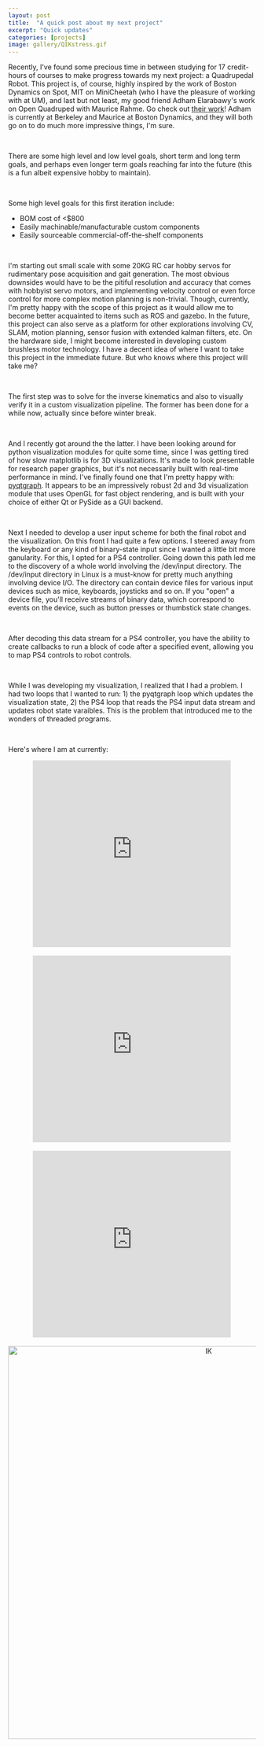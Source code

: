 ```yaml
---
layout: post
title:  "A quick post about my next project"
excerpt: "Quick updates"
categories: [projects]
image: gallery/QIKstress.gif
---
```


Recently, I've found some precious time in between studying for 17 credit-hours of courses to make progress towards my next project: a Quadrupedal Robot. This project is, of course, highly inspired by the work of Boston Dynamics on Spot, MIT on MiniCheetah (who I have the pleasure of working with at UM), and last but not least, my good friend Adham Elarabawy's work on Open Quadruped with Maurice Rahme. Go check out [their work](https://github.com/OpenQuadruped)! Adham is currently at Berkeley and Maurice at Boston Dynamics, and they will both go on to do much more impressive things, I'm sure.

<br>

There are some high level and low level goals, short term and long term goals, and perhaps even longer term goals reaching far into the future (this is a fun albeit expensive hobby to maintain).

<br>

Some high level goals for this first iteration include:
* BOM cost of <$800
* Easily machinable/manufacturable custom components
* Easily sourceable commercial-off-the-shelf components

<br>

I'm starting out small scale with some 20KG RC car hobby servos for rudimentary pose acquisition and gait generation. The most obvious downsides would have to be the pitiful resolution and accuracy that comes with hobbyist servo motors, and implementing velocity control or even force control for more complex motion planning is non-trivial. Though, currently, I'm pretty happy with the scope of this project as it would allow me to become better acquainted to items such as ROS and gazebo. In the future, this project can also serve as a platform for other explorations involving CV, SLAM, motion planning, sensor fusion with extended kalman filters, etc. On the hardware side, I might become interested in developing custom brushless motor technology. I have a decent idea of where I want to take this project in the immediate future. But who knows where this project will take me?

<br>

The first step was to solve for the inverse kinematics and also to visually verify it in a custom visualization pipeline. The former has been done for a while now, actually since before winter break.

<br>

And I recently got around the the latter. I have been looking around for python visualization modules for quite some time, since I was getting tired of how slow matplotlib is for 3D visualizations. It's made to look presentable for research paper graphics, but it's not necessarily built with real-time performance in mind. I've finally found one that I'm pretty happy with: [pyqtgraph](http://www.pyqtgraph.org/). It appears to be an impressively robust 2d and 3d visualization module that uses OpenGL for fast object rendering, and is built with your choice of either Qt or PySide as a GUI backend.

<br>

Next I needed to develop a user input scheme for both the final robot and the visualization. On this front I had quite a few options. I steered away from the keyboard or any kind of binary-state input since I wanted a little bit more ganularity. For this, I opted for a PS4 controller. Going down this path led me to the discovery of a whole world involving the /dev/input directory. The /dev/input directory in Linux is a must-know for pretty much anything involving device I/O. The directory can contain device files for various input devices such as mice, keyboards, joysticks and so on. If you "open" a device file, you'll receive streams of binary data, which correspond to events on the device, such as button presses or thumbstick state changes.

<br>

After decoding this data stream for a PS4 controller, you have the ability to create callbacks to run a block of code after a specified event, allowing you to map PS4 controls to robot controls.

<br>

While I was developing my visualization, I realized that I had a problem. I had two loops that I wanted to run: 1) the pyqtgraph loop which updates the visualization state, 2) the PS4 loop that reads the PS4 input data stream and updates robot state varaibles. This is the problem that introduced me to the wonders of threaded programs.

<br>

Here's where I am at currently:
<div align="center"><iframe style="height:380px;width:80%" src="https://www.youtube.com/embed/fkbPEBkFw38" frameborder="0" allow="accelerometer; autoplay; clipboard-write; encrypted-media; gyroscope; picture-in-picture" allowfullscreen></iframe></div>
<br>
<div align="center"><iframe style="height:380px;width:80%" src="https://www.youtube.com/embed/RiKDt2fboVg" frameborder="0" allow="accelerometer; autoplay; clipboard-write; encrypted-media; gyroscope; picture-in-picture" allowfullscreen></iframe></div>
<br>
<div align="center"><iframe style="height:380px;width:80%" src="https://www.youtube.com/embed/Qadp65k-Nd0" frameborder="0" allow="accelerometer; autoplay; clipboard-write; encrypted-media; gyroscope; picture-in-picture" allowfullscreen></iframe></div>
<br>
<div align="center">
  <img src="{{ site.url }}/img/gallery/QIKstress.gif" alt="IK" width="800px">
</div>
